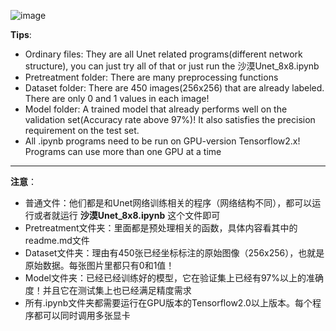 ![image](https://github.com/EZ4BYG/DL_Apps/blob/master/Unet/Result.jpg)

**Tips**:
- Ordinary files: They are all Unet related programs(different network structure), you can just try all of that or just run the 沙漠Unet_8x8.ipynb
- Pretreatment folder: There are many preprocessing functions
- Dataset folder: There are 450 images(256x256) that are already labeled. There are only 0 and 1 values in each image!
- Model folder: A trained model that already performs well on the validation set(Accuracy rate above 97%)! It also satisfies the precision requirement on the test set.
- All .ipynb programs need to be run on GPU-version Tensorflow2.x! Programs can use more than one GPU at a time

---

**注意**：
- 普通文件：他们都是和Unet网络训练相关的程序（网络结构不同），都可以运行或者就运行 **沙漠Unet_8x8.ipynb** 这个文件即可
- Pretreatment文件夹：里面都是预处理相关的函数，具体内容看其中的readme.md文件
- Dataset文件夹：理由有450张已经坐标标注的原始图像（256x256），也就是原始数据。每张图片里都只有0和1值！
- Model文件夹：已经已经训练好的模型，它在验证集上已经有97%以上的准确度！并且它在测试集上也已经满足精度需求
- 所有.ipynb文件夹都需要运行在GPU版本的Tensorflow2.0以上版本。每个程序都可以同时调用多张显卡
